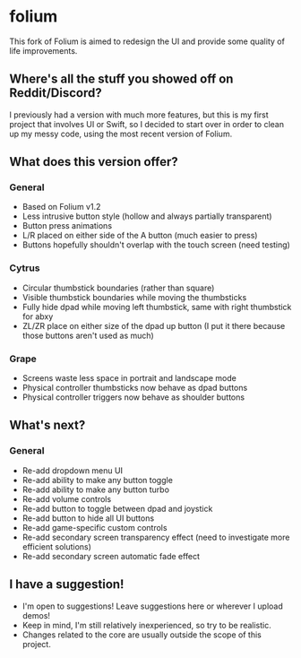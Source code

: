 # folium

This fork of Folium is aimed to redesign the UI and provide some quality of life improvements.

## Where's all the stuff you showed off on Reddit/Discord?

I previously had a version with much more features, but this is my first project that involves UI or Swift, so I decided to start over in order to clean up my messy code, using the most recent version of Folium.

## What does this version offer?

### General
* Based on Folium v1.2
* Less intrusive button style (hollow and always partially transparent)
* Button press animations
* L/R placed on either side of the A button (much easier to press)
* Buttons hopefully shouldn't overlap with the touch screen (need testing)

### Cytrus
* Circular thumbstick boundaries (rather than square)
* Visible thumbstick boundaries while moving the thumbsticks
* Fully hide dpad while moving left thumbstick, same with right thumbstick for abxy
* ZL/ZR place on either size of the dpad up button (I put it there because those buttons aren't used as much)

### Grape
* Screens waste less space in portrait and landscape mode
* Physical controller thumbsticks now behave as dpad buttons
* Physical controller triggers now behave as shoulder buttons

## What's next?

### General
* Re-add dropdown menu UI
* Re-add ability to make any button toggle
* Re-add ability to make any button turbo
* Re-add volume controls
* Re-add button to toggle between dpad and joystick
* Re-add button to hide all UI buttons
* Re-add game-specific custom controls
* Re-add secondary screen transparency effect (need to investigate more efficient solutions)
* Re-add secondary screen automatic fade effect

## I have a suggestion!
* I'm open to suggestions! Leave suggestions here or wherever I upload demos!
* Keep in mind, I'm still relatively inexperienced, so try to be realistic.
* Changes related to the core are usually outside the scope of this project.
